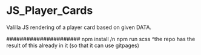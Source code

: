 # JS_Player_Cards
Valilla JS rendering of a player card based on given DATA.

######################
npm install /n
npm run scss
        ^the repo has the result of this already in it (so that it can use gitpages)
